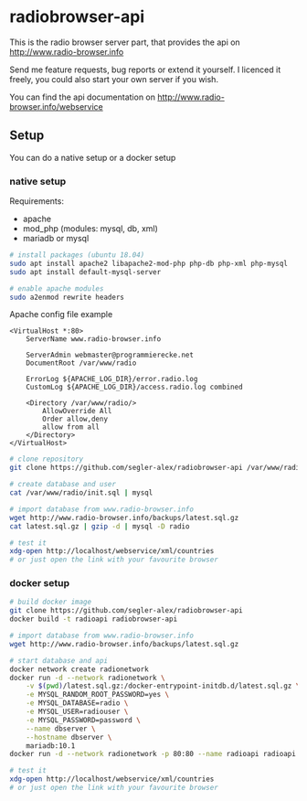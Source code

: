 # radiobrowser-api
This is the radio browser server part, that provides the api on http://www.radio-browser.info

Send me feature requests, bug reports or extend it yourself. I licenced it freely, you could also start your own server if you wish.

You can find the api documentation on http://www.radio-browser.info/webservice

## Setup
You can do a native setup or a docker setup

### native setup
Requirements:
* apache
* mod_php (modules: mysql, db, xml)
* mariadb or mysql

```bash
# install packages (ubuntu 18.04)
sudo apt install apache2 libapache2-mod-php php-db php-xml php-mysql
sudo apt install default-mysql-server

# enable apache modules
sudo a2enmod rewrite headers
```

Apache config file example
```
<VirtualHost *:80>
	ServerName www.radio-browser.info

	ServerAdmin webmaster@programmierecke.net
	DocumentRoot /var/www/radio

	ErrorLog ${APACHE_LOG_DIR}/error.radio.log
	CustomLog ${APACHE_LOG_DIR}/access.radio.log combined

	<Directory /var/www/radio/>
		AllowOverride All
		Order allow,deny
		allow from all
	</Directory>
</VirtualHost>
```

```bash
# clone repository
git clone https://github.com/segler-alex/radiobrowser-api /var/www/radio

# create database and user
cat /var/www/radio/init.sql | mysql

# import database from www.radio-browser.info
wget http://www.radio-browser.info/backups/latest.sql.gz
cat latest.sql.gz | gzip -d | mysql -D radio

# test it
xdg-open http://localhost/webservice/xml/countries
# or just open the link with your favourite browser
```

### docker setup
```bash
# build docker image
git clone https://github.com/segler-alex/radiobrowser-api
docker build -t radioapi radiobrowser-api

# import database from www.radio-browser.info
wget http://www.radio-browser.info/backups/latest.sql.gz

# start database and api
docker network create radionetwork
docker run -d --network radionetwork \
    -v $(pwd)/latest.sql.gz:/docker-entrypoint-initdb.d/latest.sql.gz \
    -e MYSQL_RANDOM_ROOT_PASSWORD=yes \
    -e MYSQL_DATABASE=radio \
    -e MYSQL_USER=radiouser \
    -e MYSQL_PASSWORD=password \
    --name dbserver \
    --hostname dbserver \
    mariadb:10.1
docker run -d --network radionetwork -p 80:80 --name radioapi radioapi

# test it
xdg-open http://localhost/webservice/xml/countries
# or just open the link with your favourite browser
```